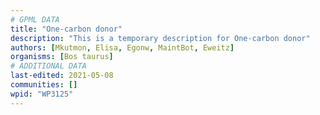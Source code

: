 ```yaml
---
# GPML DATA
title: "One-carbon donor"
description: "This is a temporary description for One-carbon donor"
authors: [Mkutmon, Elisa, Egonw, MaintBot, Eweitz]
organisms: [Bos taurus]
# ADDITIONAL DATA
last-edited: 2021-05-08
communities: []
wpid: "WP3125"
---
```

